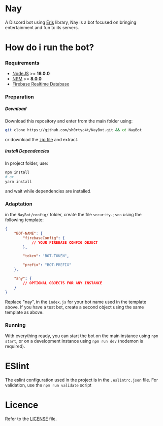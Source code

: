 # Nay

A Discord bot using [Eris](https://github.com/abalabahaha/eris/) library, Nay is a bot focused on bringing entertainment and fun to its servers.

# How do i run the bot?

### Requirements

* [NodeJS](https://nodejs.org/) >= **16.0.0**
* [NPM](https://npmjs.com) >= **8.0.0**
* [Firebase Realtime Database](https://firebase.google.com/)

### Preparation

##### Download

Download this repository and enter from the main folder using:
```sh
git clone https://github.com/sh0rtyc4t/NayBot.git && cd NayBot
```
or download the [zip file](https://github.com/sh0rtyc4t/NayBot/archive/refs/heads/main.zip) and extract.

##### Install Dependencies

In project folder, use:
```sh
npm install
# or
yarn install
```
and wait while dependencies are installed.

### Adaptation

in the `NayBot/config/` folder, create the file `security.json` using the following template:
```json
{
    "BOT-NAME": {
        "firebaseConfig": {
            // YOUR FIREBASE CONFIG OBJECT
        },

        "token": "BOT-TOKEN",

        "prefix": "BOT-PREFIX"
    },

    "any": {
        // OPTIONAL OBJECTS FOR ANY INSTANCE
    }
}
```

Replace "nay", in the `index.js` for your bot name used in the template above. If you have a test bot, create a second object using the same template as above.

### Running

With everything ready, you can start the bot on the main instance using `npm start`, or on a development instance using `npm run dev` (nodemon is required).

# ESlint

The eslint configuration used in the project is in the `.eslintrc.json` file. For validation, use the `npm run validate` script

# Licence

Refer to the [LICENSE](https://github.com/sh0rtyc4t/NayBot/blob/main/LICENSE) file.
